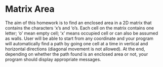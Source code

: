 # Matrix Area
The aim of this homework is to find an enclosed area in a 2D matrix that contains the characters ‘x’s and ‘o’s. Each cell on the matrix contains one letter; ‘o’ mean empty cell; ‘x’ means occupied cell or can also be assumed as walls. User will be able to start from any coordinate and your program will automatically find a path by going one cell at a time in vertical and horizontal directions (diagonal movement is not allowed). At the end, depending on whether the path found is an enclosed area or not, your program should display appropriate messages.
